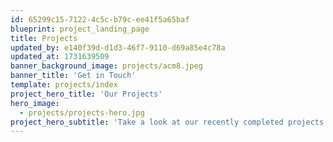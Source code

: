```yaml
---
id: 65299c15-7122-4c5c-b79c-ee41f5a65baf
blueprint: project_landing_page
title: Projects
updated_by: e140f39d-d1d3-46f7-9110-d69a85e4c78a
updated_at: 1731639509
banner_background_image: projects/acm8.jpeg
banner_title: 'Get in Touch'
template: projects/index
project_hero_title: 'Our Projects'
hero_image:
  - projects/projects-hero.jpg
project_hero_subtitle: 'Take a look at our recently completed projects'
---
```

